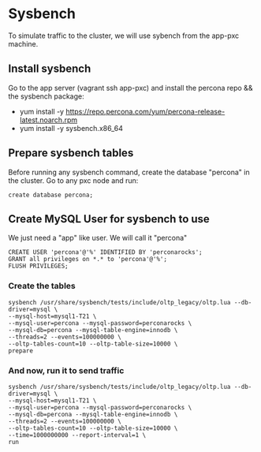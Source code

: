 # Sysbench

To simulate traffic to the cluster, we will use sybench from the app-pxc machine. 

## Install sysbench

Go to the app server (vagrant ssh app-pxc) and install the percona repo && the sysbench package:

- yum install -y https://repo.percona.com/yum/percona-release-latest.noarch.rpm
- yum install -y sysbench.x86_64

## Prepare sysbench tables

Before running any sysbench command, create the database "percona" in the cluster. Go to any pxc node and run: 

```
create database percona;
```

## Create MySQL User for sysbench to use

We just need a "app" like user. We will call it "percona"

```
CREATE USER 'percona'@'%' IDENTIFIED BY 'perconarocks'; 
GRANT all privileges on *.* to 'percona'@'%'; 
FLUSH PRIVILEGES;
```

### Create the tables

```
sysbench /usr/share/sysbench/tests/include/oltp_legacy/oltp.lua --db-driver=mysql \
--mysql-host=mysql1-T21 \
--mysql-user=percona --mysql-password=perconarocks \
--mysql-db=percona --mysql-table-engine=innodb \
--threads=2 --events=100000000 \
--oltp-tables-count=10 --oltp-table-size=10000 \
prepare
```

### And now, run it to send traffic

```
sysbench /usr/share/sysbench/tests/include/oltp_legacy/oltp.lua --db-driver=mysql \
--mysql-host=mysql1-T21 \
--mysql-user=percona --mysql-password=perconarocks \
--mysql-db=percona --mysql-table-engine=innodb \
--threads=2 --events=100000000 \
--oltp-tables-count=10 --oltp-table-size=10000 \
--time=1000000000 --report-interval=1 \
run
```

## 

